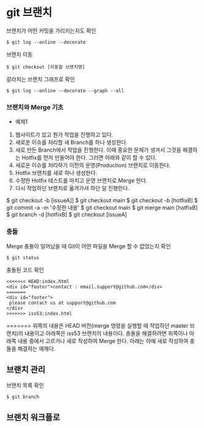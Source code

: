 # git 브랜치

브랜치가 어떤 커밋을 가리키는지도 확인
```
$ git log --online --decorate
```
브랜치 이동
```
$ git checkout [이동할 브랜치명]
```
갈라치는 브랜치 그래프로 확인
```
$ git log --online --decorate --graph --all
```

### 브랜치와 Merge 기초
- 예제1
1. 웹사이트가 있고 뭔가 작업을 진행하고 있다.
2. 새로운 이슈를 처리할 새 Branch를 하나 생성한다.
3. 새로 만든 Branch에서 작업을 진행한다.
이때 중요한 문제가 생겨서 그것을 해결하는 Hotfix를 먼저 만들어야 한다. 그러면 아래와 같이 할 수 있다.
1. 새로운 이슈를 처리하기 이전의 운영(Production) 브랜치로 이동한다.
2. Hotfix 브랜치를 새로 하나 생성한다.
3. 수정한 Hotfix 테스트를 마치고 운영 브랜치로 Merge 한다.
4. 다시 작업하던 브랜치로 옮겨가서 하던 일 진행한다.

$ git checkout -b [issueA]]
$ git checkout main
$ git checkout -b [hotfixB]
$ git commit -a -m '수정한 내용'
$ git checkout main
$ git merge main [hotfixB]
$ git branch -d [hotfixB]
$ git checkout [issueA]

### 충돌
Merge 충돌이 일어났을 때 Git이 어떤 파일을 Merge 할 수 없었는지 확인
```
$ git status
```
충돌된 코드 확인
```
<<<<<<< HEAD:index.html
<div id="footer">contact : email.support@github.com</div>
=======
<div id="footer">
 please contact us at support@github.com
</div>
>>>>>>> iss53:index.html
```
======= 위쪽의 내용은 HEAD 버전(merge 명령을 실행할 때 작업하던 master 브랜치)의 내용이고 아래쪽은 iss53 브랜치의 내용이다. 충돌을 해결하려면 위쪽이나 아래쪽 내용 중에서 고르거나 새로 작성하여 Merge 한다. 아래는 아예 새로 작성하여 충돌을 해결하는 예제다.

## 브랜치 관리
브랜치 목록 확인
```
$ git branch
```
## 브랜치 워크플로












